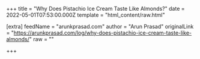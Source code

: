 
+++
title = "Why Does Pistachio Ice Cream Taste Like Almonds?"
date = 2022-05-01T07:53:00.000Z
template = "html_content/raw.html"

[extra]
feedName = "arunkprasad.com"
author = "Arun Prasad"
originalLink = "https://arunkprasad.com/log/why-does-pistachio-ice-cream-taste-like-almonds/"
raw = ""

+++

